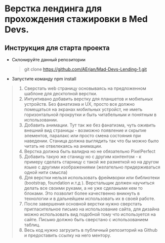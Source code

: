 # Верстка лендинга для прохождения стажировки в Med Devs.

## Инструкция для старта проекта

- Склонируйте данный репозитории

  > git clone https://github.com/AErjan/Mad-Devs-Lending-1.git

- Запустите команду npm install

> 1. Сверстать web страницу основываясь на предложенном шаблоне для десктопной верстки.
> 2. Интуитивано добавить верстку для планшетов и мобильных устройств. Без фанатизма и UX, просто все должно помещаться на экранах мобильных устройст, не иметь горизонтальной прокрутки и быть читабельным и понятным в использовании.
> 3. Добавить анимации. Тут так же без фанатизма, чуть оживить внешний вид страницы - возможно появление и скрытие элементов, паралакс или просто смена состояния при наведении. Станица должна выглядить так что бы можно было читать не отвелекаясь на анимации.
> 4. Верстка должна быть валидна но не обязательно PixelPerfect
> 5. Добавить такую же станицу но с другим контентом - к примеру сделать старницу с такой же разметкой но на другом языке с другими изображениями (желательно придерживаться одной нити смысла)
> 6. Для верстки нельзя использовать фреймворки или библиотеки (bootstrap, foundation и.т.д ). Верстальщик должен научиться делать все своими руками, а не уже сделаными кем то блоками. Это позволит более качественно вникнуть в технологии и в дальнейшем использовать их в своей работе.
> 7. После завершения основной верстки нужно сверстать пригласительное письмо на использование сайта, для дизайна можно использовать вид подобной тому что используется на сайте. Письмо должно быть сверстано с использованием таблиц.
> 8. Весь код нужно загрузить в публичный репозиторий на Github и предоставить ссылку на него ментору.
